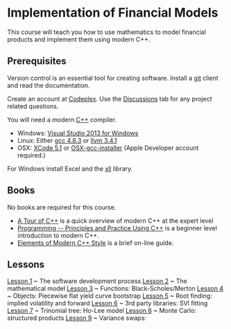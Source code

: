 # Implementation of Financial Models

This course will teach you how to use mathematics to model financial
products and implement them using modern C++.

## Prerequisites
Version control is an essential tool for creating software.
Install a [git](http://git-scm.com/) client and read the documentation.

Create an account at [Codeplex](https://codeplex.com).
Use the [Discussions](http://libfms.codeplex.com/discussions) tab
for any project related questions.

You will need a modern [C++](http://www.isocpp.org/) compiler.

- Windows: [Visual Studio 2013 for Windows](http://www.visualstudio.com/en-us/products/visual-studio-express-vs.aspx)
- Linux: Either [gcc 4.8.3](http://gcc.gnu.org/)
or [llvm 3.4.1](http://llvm.org/)
- OSX: [XCode 5.1](https://developer.apple.com/downloads/) or
[OSX-gcc-installer](https://github.com/kennethreitz/osx-gcc-installer)
(Apple Developer account required.)

For Windows install Excel and the [xll](https://xll.codeplex.com) library.

## Books
No books are required for this course. 

- [A Tour of C++](http:www.stroustrup.com/Tour.html)
is a quick overview of modern C++ at the expert level
- [Programming -- Principles and Practice Using C++](http:www.stroustrup.com/programming.html)
is a beginner level introduction to modern C++.
- [Elements of Modern C++ Style](http://herbsutter.com/elements-of-modern-c-style/)
is a brief on-line guide.

## Lessons

[Lesson 1](lesson1.html)
  ~ The software development process
[Lesson 2](lesson2.html)
  ~ The mathematical model
[Lesson 3](lesson3.html)
  ~ Functions: Black-Scholes/Merton
[Lesson 4](lesson4.html)
  ~ Objects: Piecewise flat yield curve bootstrap
[Lesson 5](lesson5.html)
  ~ Root finding: implied volatility and forward
[Lesson 6](lesson6.html)
  ~ 3rd party libraries: SVI fitting
[Lesson 7](lesson7.html)
  ~ Trinomial tree: Ho-Lee model
[Lesson 8](lesson8.html)
  ~ Monte Carlo: structured products
[Lesson 9](lesson9.html)
  ~ Variance swaps: 
